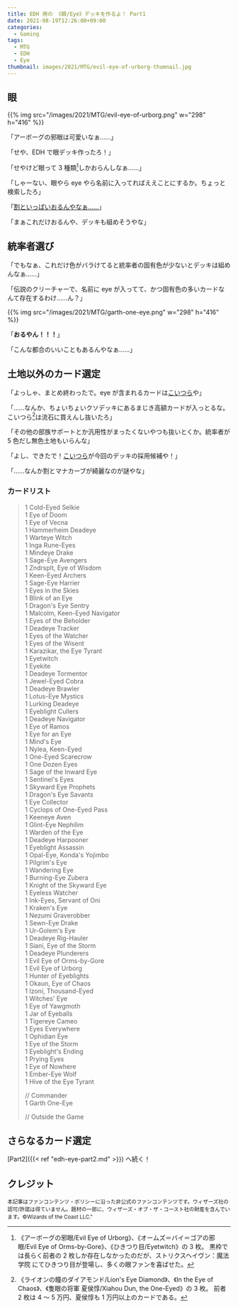 ```yaml
---
title: EDH 用の 《眼/Eye》デッキを作るよ！ Part1
date: 2021-08-19T12:26:00+09:00
categories:
  - Gaming
tags:
  - MTG
  - EDH
  - Eye
thumbnail: images/2021/MTG/evil-eye-of-urborg-thumnail.jpg
---
```


## 眼

{{% img src="/images/2021/MTG/evil-eye-of-urborg.png" w="298" h="416" %}}

「アーボーグの邪眼は可愛いなぁ……」

「せや、EDH で眼デッキ作ったろ！」

「せやけど眼って 3 種類[^1]しかおらんしなぁ……」

「しゃーない、眼やら eye やら名前に入ってればええことにするか。ちょっと検索したろ」

「[割といっぱいおるんやなぁ……](https://scryfall.com/search?as=grid&order=name&q=eye+legal%3Acommander)」

「まぁこれだけおるんや、デッキも組めそうやな」

## 統率者選び

「でもなぁ、これだけ色がバラけてると統率者の固有色が少ないとデッキは組めんなぁ……」

「伝説のクリーチャーで、名前に eye が入ってて、かつ固有色の多いカードなんて存在するわけ……ん？」

{{% img src="/images/2021/MTG/garth-one-eye.png" w="298" h="416" %}}

「**おるやん！！！**」

「こんな都合のいいこともあるんやなぁ……」

## 土地以外のカード選定

「よっしゃ、まとめ終わったで。eye が含まれるカードは[こいつら](https://scryfall.com/@kintsuba/decks/b5bada40-53ad-4d0a-a9c1-55e9e19e131e)や」

「……なんか、ちょいちょいクソデッキにあるまじき高額カードが入っとるな。こいつら[^2]は流石に買えんし抜いたろ」

「その他の部族サポートとか汎用性がまったくないやつも抜いとくか。統率者が 5 色だし無色土地もいらんな」

「よし、できたで！[こいつら](https://scryfall.com/@kintsuba/decks/ce0297c9-c806-451e-bc05-5d2c8744890e)が今回のデッキの採用候補や！」

「……なんか割とマナカーブが綺麗なのが謎やな」

### カードリスト

> 1 Cold-Eyed Selkie  
> 1 Eye of Doom  
> 1 Eye of Vecna  
> 1 Hammerheim Deadeye  
> 1 Warteye Witch  
> 1 Inga Rune-Eyes  
> 1 Mindeye Drake  
> 1 Sage-Eye Avengers  
> 1 Zndrsplt, Eye of Wisdom  
> 1 Keen-Eyed Archers  
> 1 Sage-Eye Harrier  
> 1 Eyes in the Skies  
> 1 Blink of an Eye  
> 1 Dragon's Eye Sentry  
> 1 Malcolm, Keen-Eyed Navigator  
> 1 Eyes of the Beholder  
> 1 Deadeye Tracker  
> 1 Eyes of the Watcher  
> 1 Eyes of the Wisent  
> 1 Karazikar, the Eye Tyrant  
> 1 Eyetwitch  
> 1 Eyekite  
> 1 Deadeye Tormentor  
> 1 Jewel-Eyed Cobra  
> 1 Deadeye Brawler  
> 1 Lotus-Eye Mystics  
> 1 Lurking Deadeye  
> 1 Eyeblight Cullers  
> 1 Deadeye Navigator  
> 1 Eye of Ramos  
> 1 Eye for an Eye  
> 1 Mind's Eye  
> 1 Nylea, Keen-Eyed  
> 1 One-Eyed Scarecrow  
> 1 One Dozen Eyes  
> 1 Sage of the Inward Eye  
> 1 Sentinel's Eyes  
> 1 Skyward Eye Prophets  
> 1 Dragon's Eye Savants  
> 1 Eye Collector  
> 1 Cyclops of One-Eyed Pass  
> 1 Keeneye Aven  
> 1 Glint-Eye Nephilim  
> 1 Warden of the Eye  
> 1 Deadeye Harpooner  
> 1 Eyeblight Assassin  
> 1 Opal-Eye, Konda's Yojimbo  
> 1 Pilgrim's Eye  
> 1 Wandering Eye  
> 1 Burning-Eye Zubera  
> 1 Knight of the Skyward Eye  
> 1 Eyeless Watcher  
> 1 Ink-Eyes, Servant of Oni  
> 1 Kraken's Eye  
> 1 Nezumi Graverobber  
> 1 Sewn-Eye Drake  
> 1 Ur-Golem's Eye  
> 1 Deadeye Rig-Hauler  
> 1 Siani, Eye of the Storm  
> 1 Deadeye Plunderers  
> 1 Evil Eye of Orms-by-Gore  
> 1 Evil Eye of Urborg  
> 1 Hunter of Eyeblights  
> 1 Okaun, Eye of Chaos  
> 1 Izoni, Thousand-Eyed  
> 1 Witches' Eye  
> 1 Eye of Yawgmoth  
> 1 Jar of Eyeballs  
> 1 Tigereye Cameo  
> 1 Eyes Everywhere  
> 1 Ophidian Eye  
> 1 Eye of the Storm  
> 1 Eyeblight's Ending  
> 1 Prying Eyes  
> 1 Eye of Nowhere  
> 1 Ember-Eye Wolf  
> 1 Hive of the Eye Tyrant
>
> // Commander  
> 1 Garth One-Eye
>
> // Outside the Game

## さらなるカード選定

[Part2]({{< ref "edh-eye-part2.md" >}}) へ続く！

## クレジット

<small>本記事はファンコンテンツ・ポリシーに沿った非公式のファンコンテンツです。ウィザーズ社の認可/許諾は得ていません。題材の一部に、ウィザーズ・オブ・ザ・コースト社の財産を含んでいます。©Wizards of the Coast LLC."</small>

[^1]:
    《アーボーグの邪眼/Evil Eye of Urborg》、《オームズ＝バイ＝ゴアの邪眼/Evil Eye of Orms-by-Gore》、《ひきつり目/Eyetwitch》の 3 枚。
    黒枠では長らく前者の 2 枚しか存在しなかったのだが、ストリクスヘイヴン：魔法学院 にてひきつり目が登場し、多くの眼ファンを喜ばせた。

[^2]:
    《ライオンの瞳のダイアモンド/Lion's Eye Diamond》、《In the Eye of Chaos》、《隻眼の将軍 夏侯惇/Xiahou Dun, the One-Eyed》の 3 枚。
    前者 2 枚は 4 ～ 5 万円、夏侯惇も 1 万円以上のカードである。
